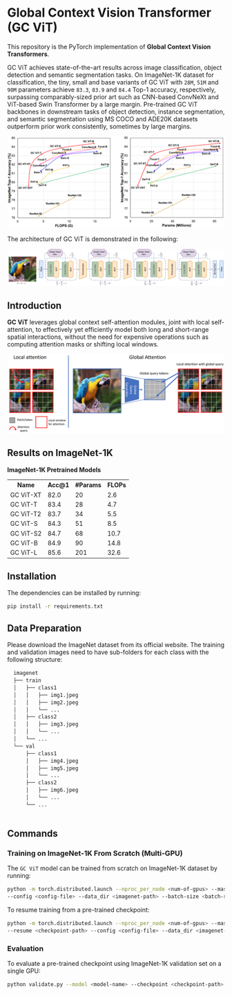 # Global Context Vision Transformer (GC ViT)

This repository is the PyTorch implementation of **Global Context Vision Transformers**. 

GC ViT  achieves state-of-the-art results across image classification, object detection and semantic segmentation tasks. On ImageNet-1K dataset for classification, the tiny, small and base variants of GC ViT with `28M`, `51M` and `90M` parameters achieve `83.3`, `83.9` and `84.4` Top-1 accuracy, respectively, surpassing comparably-sized prior art such as CNN-based ConvNeXt and ViT-based Swin Transformer by a large margin. Pre-trained GC ViT backbones in downstream tasks of object detection, instance segmentation, 
and semantic segmentation using MS COCO and ADE20K datasets outperform prior work consistently, sometimes by large margins.

![teaser](./assets/comp_plots.png)

The architecture of GC ViT is demonstrated in the following:

![teaser](./assets/gc_vit.png)


## Introduction

**GC ViT** leverages global context self-attention modules, joint with local self-attention, to effectively yet efficiently model both long and short-range spatial interactions, without the need for expensive 
operations such as computing attention masks or shifting local windows.

![teaser](./assets/attention.png)

## Results on ImageNet-1K

**ImageNet-1K Pretrained Models**

<table>
  <tr>
    <th>Name</th>
    <th>Acc@1</th>
    <th>#Params</th>
    <th>FLOPs</th>
  </tr>
<tr>
    <td>GC ViT-XT</td>
    <td>82.0</td>
    <td>20</td>
    <td>2.6</td>
</tr>
<tr>
    <td>GC ViT-T</td>
    <td>83.4</td>
    <td>28</td>
    <td>4.7</td>
</tr>
<tr>
    <td>GC ViT-T2</td>
    <td>83.7</td>
    <td>34</td>
    <td>5.5</td>
</tr>
<tr>
    <td>GC ViT-S</td>
    <td>84.3</td>
    <td>51</td>
    <td>8.5</td>
</tr>
<tr>
    <td>GC ViT-S2</td>
    <td>84.7</td>
    <td>68</td>
    <td>10.7</td>
</tr>
<tr>
    <td>GC ViT-B</td>
    <td>84.9</td>
    <td>90</td>
    <td>14.8</td>
</tr>

<tr>
    <td>GC ViT-L</td>
    <td>85.6</td>
    <td>201</td>
    <td>32.6</td>
</tr>

</table>

## Installation

The dependencies can be installed by running:

```bash
pip install -r requirements.txt
```

## Data Preparation

Please download the ImageNet dataset from its official website. The training and validation images need to have
sub-folders for each class with the following structure:

```bash
  imagenet
  ├── train
  │   ├── class1
  │   │   ├── img1.jpeg
  │   │   ├── img2.jpeg
  │   │   └── ...
  │   ├── class2
  │   │   ├── img3.jpeg
  │   │   └── ...
  │   └── ...
  └── val
      ├── class1
      │   ├── img4.jpeg
      │   ├── img5.jpeg
      │   └── ...
      ├── class2
      │   ├── img6.jpeg
      │   └── ...
      └── ...
 
  ```

## Commands

### Training on ImageNet-1K From Scratch (Multi-GPU)

The `GC ViT` model can be trained from scratch on ImageNet-1K dataset by running:

```bash
python -m torch.distributed.launch --nproc_per_node <num-of-gpus> --master_port 11223  train.py \ 
--config <config-file> --data_dir <imagenet-path> --batch-size <batch-size-per-gpu> --tag <run-tag> --model-ema
```

To resume training from a pre-trained checkpoint:

```bash
python -m torch.distributed.launch --nproc_per_node <num-of-gpus> --master_port 11223  train.py \ 
--resume <checkpoint-path> --config <config-file> --data_dir <imagenet-path> --batch-size <batch-size-per-gpu> --tag <run-tag> --model-ema
```

### Evaluation

To evaluate a pre-trained checkpoint using ImageNet-1K validation set on a single GPU:

```bash
python validate.py --model <model-name> --checkpoint <checkpoint-path> --data_dir <imagenet-path> --batch-size <batch-size-per-gpu>
```

